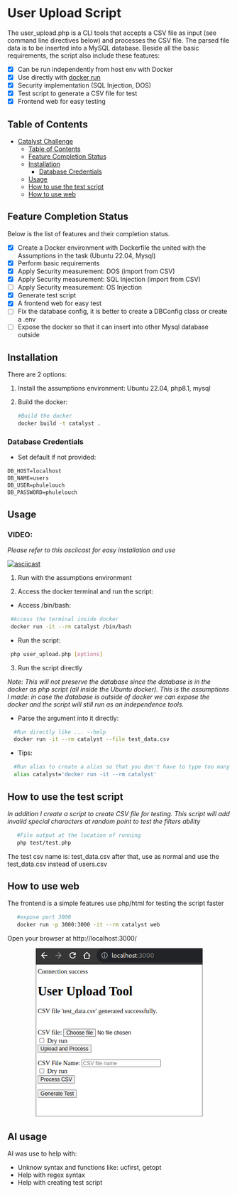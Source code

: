 # User Upload Script

The user_upload.php is a CLI tools that accepts a CSV file as input (see command line directives below) and processes the CSV file. The parsed file data is to be inserted into a MySQL database.
Beside all the basic requirements, the script also include these features:

- [x] Can be run independently from host env with Docker
- [x] Use directly with [docker run](#usage) 
- [x] Security implementation (SQL Injection, DOS)
- [x] Test script to generate a CSV file for test
- [x] Frontend web for easy testing

## Table of Contents

- [Catalyst Challenge](#catalyst_challenge)
  - [Table of Contents](#table-of-contents)
  - [Feature Completion Status](#features-completion-status)
  - [Installation](#installation)
    - [Database Credentials](#database-credentials)
  - [Usage](#usage)
  - [How to use the test script](#how-to-use-the-test-script)
  - [How to use web](#how-to-use-web)

## Feature Completion Status


Below is the list of features and their completion status. 

- [x] Create a Docker environment with Dockerfile the united with the Assumptions in the task (Ubuntu 22.04, Mysql)
- [x] Perform basic requirements
- [x] Apply Security measurement: DOS (import from CSV)
- [x] Apply Security measurement: SQL Injection (import from CSV)
- [ ] Apply Security measurement: OS Injection
- [x] Generate test script 
- [x] A frontend web for easy test
- [ ] Fix the database config, it is better to create a DBConfig class or create a .env 
- [ ] Expose the docker so that it can insert into other Mysql database outside

## Installation
There are 2 options:

1. Install the assumptions environment: Ubuntu 22.04, php8.1, mysql

2. Build the docker:
   ```bash
   #Build the docker
   docker build -t catalyst .
   ```
### Database Credentials

- Set default if not provided:

```env
DB_HOST=localhost 
DB_NAME=users
DB_USER=phulelouch 
DB_PASSWORD=phulelouch
```


## Usage

### VIDEO:
*Please refer to this asciicast for easy installation and use*

[![asciicast](https://asciinema.org/a/ERHWJtk7uQeMncFOaNID5Q0ah.svg)](https://asciinema.org/a/ERHWJtk7uQeMncFOaNID5Q0ah)

1. Run with the assumptions environment

2. Access the docker terminal and run the script:
  - Access /bin/bash:
  ```bash
   #Access the terminal inside docker
   docker run -it --rm catalyst /bin/bash
   ```
  - Run the script:
   ```bash
    php user_upload.php [options]  
   ```

3. Run the script directly

*Note: This will not preserve the database since the database is in the docker as php script (all inside the Ubuntu docker).*
*This is the assumptions I made: in case the database is outside of docker we can expose the docker and the script will still run as an independence tools.*

  - Parse the argument into it directly:
  ```bash
    #Run directly like ... --help
    docker run -it --rm catalyst --file test_data.csv
  ```
  - Tips:
  ```bash
    #Run alias to create a alias so that you don't have to type too many times
    alias catalyst='docker run -it --rm catalyst'
  ```


## How to use the test script
*In addition I create a script to create CSV file for testing. This script will add invalid special characters at random point to test the filters ability*

 ```bash
    #File output at the location of running
    php test/test.php
```
The test csv name is: test_data.csv after that, use as normal and use the test_data.csv instead of users.csv

## How to use web

The frontend is a simple features use php/html for testing the script faster

 ```bash
    #expose port 3000
    docker run -p 3000:3000 -it --rm catalyst web
```
Open your browser at http://localhost:3000/

<p align="center">
  <img src="web.png" alt="Frontend example">
</p>

## AI usage

AI was use to help with:
- Unknow syntax and functions like: ucfirst, getopt
- Help with regex syntax
- Help with creating test script



